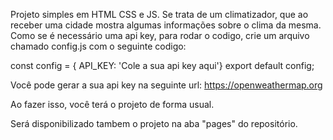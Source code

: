 Projeto simples em HTML CSS e JS. 
Se trata de um climatizador, que ao receber uma cidade mostra algumas informações sobre o clima da mesma. 
Como se é necessário uma api key, para rodar o codigo, crie um arquivo chamado config.js com o seguinte codigo: 

const config = { API_KEY: 'Cole a sua api key aqui'}
export default config;

Você pode gerar a sua api key na seguinte url: https://openweathermap.org

Ao fazer isso, você terá o projeto de forma usual.

Será disponibilizado tambem o projeto na aba "pages" do repositório.
